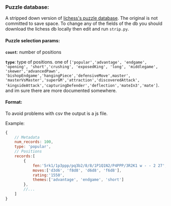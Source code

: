### Puzzle database:

A stripped down version of [lichess's puzzle database](https://database.lichess.org/#puzzles). The original is not committed to save space. To change any of the fields of the db you should download the lichess db locally then edit and run `strip.py`.

#### Puzzle selection params:

**`count`**: number of positions

**`type`**: type of positions. one of `['popular','advantage', 'endgame', 'opening', 'short','crushing', 'exposedKing', 'long', 'middlegame', 'skewer','advancedPawn', 'bishopEndgame','hangingPiece','defensiveMove',master', 'masterVsMaster','superGM','attraction','discoveredAttack', 'kingsideAttack','capturingDefender','deflection','mateIn3','mate']`. and im sure there are more documented somewhere.

#### Format:

To avoid problems with csv the output is a js file.

Example:

```js
{
    // Metadata
    num_records: 100,
    type: 'popular',
    // Positions
    records:[
        {
            fen:'5rk1/1p3ppp/pq3b2/8/8/1P1Q1N2/P4PPP/3R2K1 w - - 2 27',
            moves:['d3d6', 'f8d8', 'd6d8', 'f6d8'],
            rating:'1550',
            themes:['advantage', 'endgame', 'short']
        },
        //...
    ]
}
```
